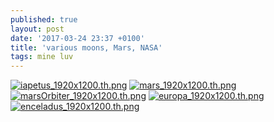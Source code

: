 ```yaml
---
published: true
layout: post
date: '2017-03-24 23:37 +0100'
title: 'various moons, Mars, NASA'
tags: mine luv
---
```

[![iapetus_1920x1200.th.png](https://images.weserv.nl/?url=//cdn.scrot.moe/images/2017/03/24/iapetus_1920x1200.th.png)](https://images.weserv.nl/?url=//cdn.scrot.moe/images/2017/03/24/iapetus_1920x1200.png) 
[![mars_1920x1200.th.png](https://images.weserv.nl/?url=//cdn.scrot.moe/images/2017/03/24/mars_1920x1200.th.png)](https://images.weserv.nl/?url=//cdn.scrot.moe/images/2017/03/24/mars_1920x1200.png) 
[![marsOrbiter_1920x1200.th.png](https://images.weserv.nl/?url=//cdn.scrot.moe/images/2017/03/24/marsOrbiter_1920x1200.th.png)](https://images.weserv.nl/?url=//cdn.scrot.moe/images/2017/03/24/marsOrbiter_1920x1200.png) 
[![europa_1920x1200.th.png](https://images.weserv.nl/?url=//cdn.scrot.moe/images/2017/03/24/europa_1920x1200.th.png)](https://images.weserv.nl/?url=//cdn.scrot.moe/images/2017/03/24/europa_1920x1200.png) 
[![enceladus_1920x1200.th.png](https://images.weserv.nl/?url=//cdn.scrot.moe/images/2017/03/24/enceladus_1920x1200.th.png)](https://images.weserv.nl/?url=//cdn.scrot.moe/images/2017/03/24/enceladus_1920x1200.png)
